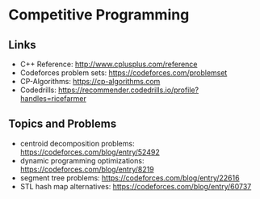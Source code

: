 # Competitive Programming

## Links
* C++ Reference: http://www.cplusplus.com/reference
* Codeforces problem sets: https://codeforces.com/problemset
* CP-Algorithms: https://cp-algorithms.com
* Codedrills: https://recommender.codedrills.io/profile?handles=ricefarmer

## Topics and Problems
* centroid decomposition problems: https://codeforces.com/blog/entry/52492
* dynamic programming optimizations: https://codeforces.com/blog/entry/8219
* segment tree problems: https://codeforces.com/blog/entry/22616
* STL hash map alternatives: https://codeforces.com/blog/entry/60737